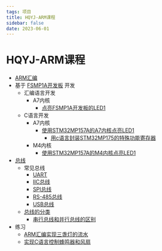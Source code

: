 ```yaml
---
tags: 项目
title: HQYJ-ARM课程
sidebar: false
date: 2023-06-01
---
```

# HQYJ-ARM课程

- [ARM汇编](ARM汇编.md)
- 基于 [FSMP1A开发板](FSMP1A开发板.md) 开发
	- 汇编语言开发
		- A7内核
			- [点亮FSMP1A开发板的LED1](../pages/点亮FSMP1A开发板的LED1.md)
	- C语言开发
		- A7内核
			- [使用STM32MP157A的A7内核点亮LED1](../pages/使用STM32MP157A的A7内核点亮LED1.md)
				- [用c语言封装STM32MP175的特殊功能寄存器](用c语言封装STM32MP175的特殊功能寄存器.md)
		- M4内核
			- [使用STM32MP157A的M4内核点亮LED1](../pages/使用STM32MP157A的M4内核点亮LED1.md)
- [总线](总线.md)
	- 常见总线
		- [UART](UART.md) 
		- [IIC总线](IIC总线.md)
		- [SPI总线](../pages/SPI总线.md)
		- [RS-485总线](../pages/RS-485总线.md)
		- [USB总线](USB总线.md)
	- [总线的分类](../pages/总线的分类.md)
		- [串行总线和并行总线的区别](../pages/串行总线和并行总线的区别.md)
- 练习
	- [ARM汇编实现三盏灯的流水](ARM汇编实现三盏灯的流水.md)
	- [实现C语言控制蜂鸣器和风扇](实现C语言控制蜂鸣器和风扇.md)